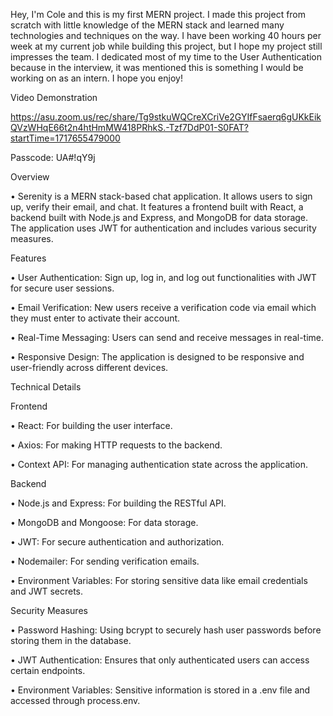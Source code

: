 Hey, I'm Cole and this is my first MERN project. I made this project from scratch with little knowledge of the MERN stack and learned many technologies and techniques on the way. I have been working 40 hours per week at my current job while building this project, but I hope my project still impresses the team. I dedicated most of my time to the User Authentication because in the interview, it was mentioned this is something I would be working on as an intern. I hope you enjoy!

Video Demonstration

https://asu.zoom.us/rec/share/Tg9stkuWQCreXCriVe2GYIfFsaerq6gUKkEikQVzWHqE66t2n4htHmMW418PRhkS.-Tzf7DdP01-S0FAT?startTime=1717655479000

Passcode: UA#!qY9j

Overview

• Serenity is a MERN stack-based chat application. It allows users to sign up, verify their email, and chat. It features a frontend built with React, a backend built with Node.js and Express, and MongoDB for data storage. The application uses JWT for authentication and includes various security measures.

Features

• User Authentication: Sign up, log in, and log out functionalities with JWT for secure user sessions.

• Email Verification: New users receive a verification code via email which they must enter to activate their account.

• Real-Time Messaging: Users can send and receive messages in real-time.

• Responsive Design: The application is designed to be responsive and user-friendly across different devices.


Technical Details

Frontend

• React: For building the user interface.

• Axios: For making HTTP requests to the backend.

• Context API: For managing authentication state across the application.

Backend

• Node.js and Express: For building the RESTful API.

• MongoDB and Mongoose: For data storage.

• JWT: For secure authentication and authorization.

• Nodemailer: For sending verification emails.

• Environment Variables: For storing sensitive data like email credentials and JWT secrets.

Security Measures

• Password Hashing: Using bcrypt to securely hash user passwords before storing them in the database.

• JWT Authentication: Ensures that only authenticated users can access certain endpoints.

• Environment Variables: Sensitive information is stored in a .env file and accessed through process.env.
